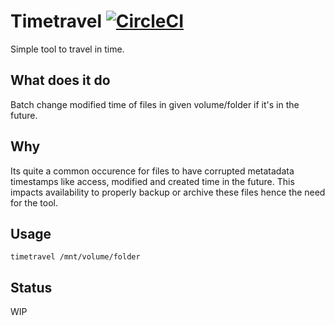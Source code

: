 # Timetravel  [![CircleCI](https://circleci.com/gh/radekdymacz/timetravel.svg?style=svg)](https://circleci.com/gh/radekdymacz/timetravel)

Simple tool to travel in time.

## What does it do

Batch change modified time of files in given volume/folder if it's in the future.

## Why

Its quite a common occurence for files to have corrupted metatadata timestamps like access, modified and created time in the future. This impacts availability to properly backup or archive these files hence the need for the tool.


## Usage

```
timetravel /mnt/volume/folder
```

## Status

WIP
